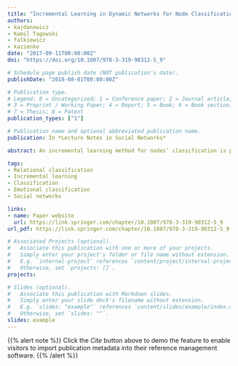 ```yaml
---
title: "Incremental Learning in Dynamic Networks for Node Classification"
authors:
- kajdanowicz
- Kamil Tagowski
- falkiewicz
- kazienko
date: "2017-09-11T00:00:00Z"
doi: "https://doi.org/10.1007/978-3-319-90312-5_9"

# Schedule page publish date (NOT publication's date).
publishDate: "2018-08-01T00:00:00Z"

# Publication type.
# Legend: 0 = Uncategorized; 1 = Conference paper; 2 = Journal article;
# 3 = Preprint / Working Paper; 4 = Report; 5 = Book; 6 = Book section;
# 7 = Thesis; 8 = Patent
publication_types: ["1"]

# Publication name and optional abbreviated publication name.
publication: In *Lecture Notes in Social Networks*

abstract: An incremental learning method for nodes’ classification is presented in the paper. In particular, there is proposed an active scheme algorithm for multi-class classification of nodes’ states that varies over time and depends on information spread in the network. Demonstration of the method is conducted using social network dataset. According to sent messages between nodes, the emotional state of the message sender updates each receiving node’s feature vector and the method tries to classify next emotional state of the receiver. The novelty of the proposed approach lies in applying incremental learning method for non-stationary network environment. There are demonstrated some properties of the proposed method in experiments with real data set, showing that the method can effectively classify the future state of nodes.

tags:
- Relational classification 
- Incremental learning
- Classification
- Emotional classification
- Social networks 

links:
- name: Paper website
  url: https://link.springer.com/chapter/10.1007/978-3-319-90312-5_9
url_pdf: https://link.springer.com/chapter/10.1007/978-3-319-90312-5_9

# Associated Projects (optional).
#   Associate this publication with one or more of your projects.
#   Simply enter your project's folder or file name without extension.
#   E.g. `internal-project` references `content/project/internal-project/index.md`.
#   Otherwise, set `projects: []`.
projects:

# Slides (optional).
#   Associate this publication with Markdown slides.
#   Simply enter your slide deck's filename without extension.
#   E.g. `slides: "example"` references `content/slides/example/index.md`.
#   Otherwise, set `slides: ""`.
slides: example
---
```


{{% alert note %}}
Click the *Cite* button above to demo the feature to enable visitors to import publication metadata into their reference management software.
{{% /alert %}}

